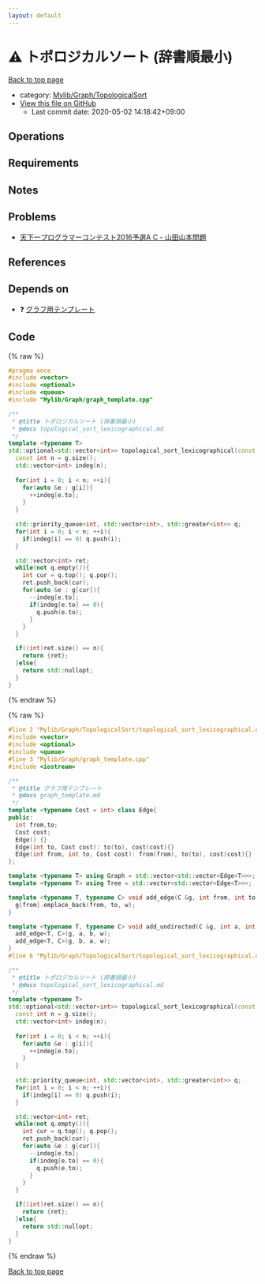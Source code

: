 ```yaml
---
layout: default
---
```


<!-- mathjax config similar to math.stackexchange -->
<script type="text/javascript" async
  src="https://cdnjs.cloudflare.com/ajax/libs/mathjax/2.7.5/MathJax.js?config=TeX-MML-AM_CHTML">
</script>
<script type="text/x-mathjax-config">
  MathJax.Hub.Config({
    TeX: { equationNumbers: { autoNumber: "AMS" }},
    tex2jax: {
      inlineMath: [ ['$','$'] ],
      processEscapes: true
    },
    "HTML-CSS": { matchFontHeight: false },
    displayAlign: "left",
    displayIndent: "2em"
  });
</script>

<script type="text/javascript" src="https://cdnjs.cloudflare.com/ajax/libs/jquery/3.4.1/jquery.min.js"></script>
<script src="https://cdn.jsdelivr.net/npm/jquery-balloon-js@1.1.2/jquery.balloon.min.js" integrity="sha256-ZEYs9VrgAeNuPvs15E39OsyOJaIkXEEt10fzxJ20+2I=" crossorigin="anonymous"></script>
<script type="text/javascript" src="../../../../assets/js/copy-button.js"></script>
<link rel="stylesheet" href="../../../../assets/css/copy-button.css" />


# :warning: トポロジカルソート (辞書順最小)

<a href="../../../../index.html">Back to top page</a>

* category: <a href="../../../../index.html#5cfab8f1bec9f4a2c22b88bddb7720db">Mylib/Graph/TopologicalSort</a>
* <a href="{{ site.github.repository_url }}/blob/master/Mylib/Graph/TopologicalSort/topological_sort_lexicographical.cpp">View this file on GitHub</a>
    - Last commit date: 2020-05-02 14:18:42+09:00




## Operations

## Requirements

## Notes

## Problems

- [天下一プログラマーコンテスト2016予選A C - 山田山本問題](https://atcoder.jp/contests/tenka1-2016-quala/tasks/tenka1_2016_qualA_c)

## References


## Depends on

* :question: <a href="../graph_template.cpp.html">グラフ用テンプレート</a>


## Code

<a id="unbundled"></a>
{% raw %}
```cpp
#pragma once
#include <vector>
#include <optional>
#include <queue>
#include "Mylib/Graph/graph_template.cpp"

/**
 * @title トポロジカルソート (辞書順最小)
 * @docs topological_sort_lexicographical.md
 */
template <typename T>
std::optional<std::vector<int>> topological_sort_lexicographical(const Graph<T> &g){
  const int n = g.size();
  std::vector<int> indeg(n);
  
  for(int i = 0; i < n; ++i){
    for(auto &e : g[i]){
      ++indeg[e.to];
    }
  }
  
  std::priority_queue<int, std::vector<int>, std::greater<int>> q;
  for(int i = 0; i < n; ++i){
    if(indeg[i] == 0) q.push(i);
  }

  std::vector<int> ret;
  while(not q.empty()){
    int cur = q.top(); q.pop();
    ret.push_back(cur);
    for(auto &e : g[cur]){
      --indeg[e.to];
      if(indeg[e.to] == 0){
        q.push(e.to);
      }
    }
  }

  if((int)ret.size() == n){
    return {ret};
  }else{
    return std::nullopt;
  }
}

```
{% endraw %}

<a id="bundled"></a>
{% raw %}
```cpp
#line 2 "Mylib/Graph/TopologicalSort/topological_sort_lexicographical.cpp"
#include <vector>
#include <optional>
#include <queue>
#line 3 "Mylib/Graph/graph_template.cpp"
#include <iostream>

/**
 * @title グラフ用テンプレート
 * @docs graph_template.md
 */
template <typename Cost = int> class Edge{
public:
  int from,to;
  Cost cost;
  Edge() {}
  Edge(int to, Cost cost): to(to), cost(cost){}
  Edge(int from, int to, Cost cost): from(from), to(to), cost(cost){}
};

template <typename T> using Graph = std::vector<std::vector<Edge<T>>>;
template <typename T> using Tree = std::vector<std::vector<Edge<T>>>;

template <typename T, typename C> void add_edge(C &g, int from, int to, T w = 1){
  g[from].emplace_back(from, to, w);
}

template <typename T, typename C> void add_undirected(C &g, int a, int b, T w = 1){
  add_edge<T, C>(g, a, b, w);
  add_edge<T, C>(g, b, a, w);
}
#line 6 "Mylib/Graph/TopologicalSort/topological_sort_lexicographical.cpp"

/**
 * @title トポロジカルソート (辞書順最小)
 * @docs topological_sort_lexicographical.md
 */
template <typename T>
std::optional<std::vector<int>> topological_sort_lexicographical(const Graph<T> &g){
  const int n = g.size();
  std::vector<int> indeg(n);
  
  for(int i = 0; i < n; ++i){
    for(auto &e : g[i]){
      ++indeg[e.to];
    }
  }
  
  std::priority_queue<int, std::vector<int>, std::greater<int>> q;
  for(int i = 0; i < n; ++i){
    if(indeg[i] == 0) q.push(i);
  }

  std::vector<int> ret;
  while(not q.empty()){
    int cur = q.top(); q.pop();
    ret.push_back(cur);
    for(auto &e : g[cur]){
      --indeg[e.to];
      if(indeg[e.to] == 0){
        q.push(e.to);
      }
    }
  }

  if((int)ret.size() == n){
    return {ret};
  }else{
    return std::nullopt;
  }
}

```
{% endraw %}

<a href="../../../../index.html">Back to top page</a>

